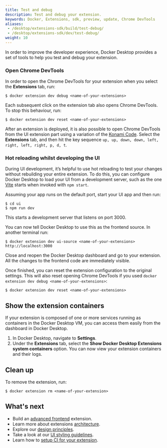 ```yaml
---
title: Test and debug
description: Test and debug your extension.
keywords: Docker, Extensions, sdk, preview, update, Chrome DevTools
aliases:
 - /desktop/extensions-sdk/build/test-debug/
 - /desktop/extensions-sdk/dev/test-debug/
weight: 10
---
```


In order to improve the developer experience, Docker Desktop provides a set of tools to help you test and debug your extension.

### Open Chrome DevTools

In order to open the Chrome DevTools for your extension when you select the **Extensions** tab, run:

```console
$ docker extension dev debug <name-of-your-extensions>
```

Each subsequent click on the extension tab also opens Chrome DevTools. To stop this behaviour, run:

```console
$ docker extension dev reset <name-of-your-extensions>
```

After an extension is deployed, it is also possible to open Chrome DevTools from the UI extension part using a variation of the [Konami Code](https://en.wikipedia.org/wiki/Konami_Code). Select the **Extensions** tab, and then hit the key sequence `up, up, down, down, left, right, left, right, p, d, t`.

### Hot reloading whilst developing the UI

During UI development, it’s helpful to use hot reloading to test your changes without rebuilding your entire
extension. To do this, you can configure Docker Desktop to load your UI from a development server, such as the one
[Vite](https://vitejs.dev/) starts when invoked with `npm start`.

Assuming your app runs on the default port, start your UI app and then run:

```console
$ cd ui
$ npm run dev
```

This starts a development server that listens on port 3000.

You can now tell Docker Desktop to use this as the frontend source. In another terminal run:

```console
$ docker extension dev ui-source <name-of-your-extensions> http://localhost:3000
```

Close and reopen the Docker Desktop dashboard and go to your extension. All the changes to the frontend code are immediately visible.

Once finished, you can reset the extension configuration to the original settings. This will also reset opening Chrome DevTools if you used `docker extension dev debug <name-of-your-extensions>`:

```console
$ docker extension dev reset <name-of-your-extensions>
```

## Show the extension containers

If your extension is composed of one or more services running as containers in the Docker Desktop VM, you can access them easily from the dashboard in Docker Desktop.

1. In Docker Desktop, navigate to **Settings**.
2. Under the **Extensions** tab, select the **Show Docker Desktop Extensions system containers** option. You can now view your extension containers and their logs.

## Clean up

To remove the extension, run:

```console
$ docker extension rm <name-of-your-extension>
```

## What's next

- Build an [advanced frontend](../build/frontend-extension-tutorial.md) extension.
- Learn more about extensions [architecture](../architecture/index.md).
- Explore our [design principles](../design/design-principles.md).
- Take a look at our [UI styling guidelines](../design/index.md).
- Learn how to [setup CI for your extension](continuous-integration.md).
